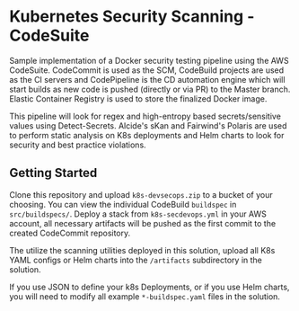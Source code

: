 # Kubernetes Security Scanning - CodeSuite 
Sample implementation of a Docker security testing pipeline using the AWS CodeSuite. CodeCommit is used as the SCM, CodeBuild projects are used as the CI servers and CodePipeline is the CD automation engine which will start builds as new code is pushed (directly or via PR) to the Master branch. Elastic Container Registry is used to store the finalized Docker image. 

This pipeline will look for regex and high-entropy based secrets/sensitive values using Detect-Secrets. Alcide's sKan and Fairwind's Polaris are used to perform static analysis on K8s deployments and Helm charts to look for security and best practice violations.

## Getting Started
Clone this repository and upload `k8s-devsecops.zip` to a bucket of your choosing. You can view the individual CodeBuild `buildspec` in `src/buildspecs/`. Deploy a stack from `k8s-secdevops.yml` in your AWS account, all necessary artifacts will be pushed as the first commit to the created CodeCommit repository.

The utilize the scanning utilities deployed in this solution, upload all K8s YAML configs or Helm charts into the `/artifacts` subdirectory in the solution.

If you use JSON to define your k8s Deployments, or if you use Helm charts, you will need to modify all example `*-buildspec.yaml` files in the solution.